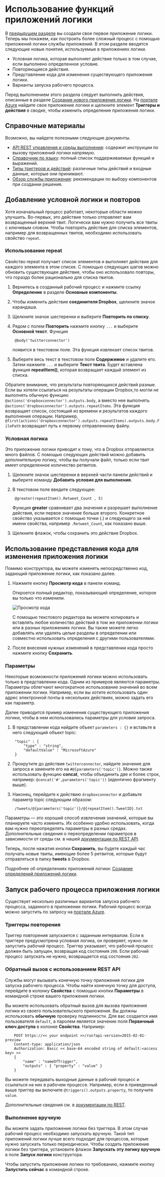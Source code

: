 <properties 
	pageTitle="Использование функций приложения логики" 
	description="Узнайте, как использовать расширенные функции приложений логики." 
	authors="stepsic-microsoft-com" 
	manager="dwrede" 
	editor="" 
	services="app-service\logic" 
	documentationCenter=""/>

<tags
	ms.service="app-service-logic"
	ms.workload="integration"
	ms.tgt_pltfrm="na"
	ms.devlang="na"
	ms.topic="article"
	ms.date="08/19/2015"
	ms.author="stepsic"/>
	
# Использование функций приложений логики

В [предыдущем разделе][Create a new logic app] вы создали свое первое приложение логики. Теперь мы покажем, как построить более сложный процесс с помощью приложений логики службы приложений. В этом разделе вводятся следующие новые понятия, используемые в приложениях логики.

- Условная логика, которая выполняет действие только в том случае, если выполнено определенное условие.
- Повторяющиеся действия.
- Представление кода для изменения существующего приложения логики.
- Варианты запуска рабочего процесса.

Перед выполнением этого раздела следует выполнить действия, описанные в разделе [Создание нового приложения логики]. На [портале Azure] найдите свое приложение логики и щелкните элемент **Триггеры и действия** в сводке, чтобы изменить определение приложения логики.

## Справочные материалы

Возможно, вы найдете полезными следующие документы.

- [API REST управления и среды выполнения](https://msdn.microsoft.com/library/azure/dn948513.aspx): содержит инструкции по вызову приложений логики напрямую.
- [Справочник по языку](https://msdn.microsoft.com/library/azure/dn948512.aspx): полный список поддерживаемых функций и выражений.
- [Типы триггеров и действий](https://msdn.microsoft.com/library/azure/dn948511.aspx): различные типы действий и входные данные, которые они принимают.
- [Обзор службы приложения](app-service-value-prop-what-is.md): рекомендации по выбору компонентов при создании решения.

## Добавление условной логики и повторов

Хотя изначальный процесс работает, некоторые области можно улучшить. Во-первых, это действие только отправляет вам возвращенный верхний твит. Логически вам нужно получить все твиты с ключевым словом. Чтобы повторять действие для списка элементов, например для возвращенных твитов, необходимо использовать свойство `repeat`.

### Использование repeat
Свойство repeat получает список элементов и выполняет действие для каждого элемента в этом списке. С помощью следующих шагов можно обновить существующее действие, чтобы оно использовало повторы, что гораздо более рационально для списка твитов.

1. Вернитесь в созданный рабочий процесс и нажмите ссылку **Определение** в разделе **Основные компоненты**. 

2. Чтобы изменить действие **соединителя Dropbox**, щелкните значок карандаша.

3. Щелкните значок шестеренки и выберите **Повторить по списку**.
 
2. Рядом с полем **Повторить** нажмите кнопку `...` и выберите **Основной текст**. Функция

    	@body('twitterconnector')

	появится в текстовом поле. Эта функция извлекает список твитов.

3. Выберите весь текст в текстовом поле **Содержимое** и удалите его. Затем нажмите `...` и выберите **Текст твита**. Будет вставлена функция **repeatItem()**, которая возвращает каждый элемент из списка.

Обратите внимание, что результаты повторяющихся действий разные. Если вы хотели ссылаться на результаты операции Dropbox,то могли *не* выполнять обычную функцию `@actions('dropboxconnector').outputs.body`, а вместо нее выполнять `@actions('dropboxconnector').outputs.repeatItems`. Эта функция возвращает список, состоящий из времени и результатов каждого выполнения операции. Например, `@first(actions('dropboxconnector').outputs.repeatItems).outputs.body.FilePath` возвращает путь к первому отправленному файлу.

### Условная логика
Это приложение логики приводит к тому, что в Dropbox отправляется много файлов. С помощью следующих действий можно добавить дополнительную логику, чтобы вы получали файл, только если твит имеет определенное количество ретвитов.

1. Щелкните значок шестеренки в верхней части панели действий и выберите команду **Добавить условие для выполнения**.

2. В текстовом поле введите следующее:

    	@greater(repeatItem().Retweet_Count , 5)
    
	Функция **greater** сравнивает два значения и разрешает выполнение действия, если первое значение больше второго. Конкретное свойство указывается с помощью точки (.) и следующего за ней имени свойства, например `.Retweet_Count`, как показано выше.

3. Щелкните флажок, чтобы сохранить это действие Dropbox.

## Использование представления кода для изменения приложения логики

Помимо конструктора, вы можете изменять непосредственно код, задающий приложение логики, как показано далее.

1. Нажмите кнопку **Просмотр кода** в панели команд. 

	Откроется полный редактор, показывающий определение, которое вы только что изменили.

	![Просмотр кода](./media/app-service-logic-use-logic-app-features/codeview.png)

    С помощью текстового редактора вы можете копировать и вставлять любое количество действий в том же приложении логики или в разных приложениях логики. Вы также можете легко добавлять или удалять целые разделы в определении или совместно использовать определения с другими пользователями.

2. После внесения нужных изменений в представлении кода просто нажмите кнопку **Сохранить**.

### Параметры
Некоторые возможности приложений логики можно использовать только в представлении кода. Одним из примеров являются параметры. Параметры облегчают многократное использование значений во всем приложении логики. Например, если вы хотите использовать один адрес электронной почты в нескольких действиях, можно задать его как параметр.

Далее приводится пример изменения существующего приложения логики, чтобы в нем использовались параметры для условия запроса.

1. В представлении кода найдите объект `parameters : {}` и вставьте в него следующий объект topic:

	    "topic" : {
		    "type" : "string",
		    "defaultValue" : "MicrosoftAzure"
	    }
    
2. Прокрутите до действия `twitterconnector`, найдите значение для запроса и замените его на `#@{parameters('topic')}`. Можно также использовать функцию **concat**, чтобы объединить две и более строк, например: `@concat('#',parameters('topic'))` (идентично фрагменту выше).
 
3. Наконец, перейдите к действию `dropboxconnector` и добавьте параметр topic следующим образом:

    	/tweets/@{parameters('topic')}/@{repeatItem().TweetID}.txt

Параметры — это хороший способ извлечения значений, которые вы планируете часто изменять. Их особенно удобно использовать, когда вам нужно переопределять параметры в разных средах. Дополнительные сведения о переопределении параметров в зависимости от среды см. в нашей [документации по REST API](http://go.microsoft.com/fwlink/?LinkID=525617&clcid=0x409).

Теперь, после нажатия кнопки **Сохранить**, вы будете каждый час получать новые твиты, имеющие более 5 ретвитов, которые будут отправляться в папку **tweets** в Dropbox.

Подробнее об определениях приложений логики: [Создание определений приложений логики](app-service-logic-author-definitions.md).

## Запуск рабочего процесса приложения логики
Существует несколько различных вариантов запуска рабочего процесса, заданного в приложении логики. Рабочий процесс всегда можно запустить по запросу на [портале Azure].

### Триггеры повторения
Триггер повторения запускается с заданным интервалом. Если в триггере предусмотрена условная логика, он проверяет, нужно ли запустить рабочий процесс. Триггер указывает, что рабочий процесс должен быть запущен, возвращая код состояния `200`. Если рабочий процесс запускать не нужно, возвращается код состояния `202`.

### Обратный вызов с использованием REST API
Службы могут вызывать конечную точку приложения логики для запуска рабочего процесса. Чтобы найти конечную точку для доступа, перейдите в колонку **Свойства** с помощью кнопки **Параметры** в командной строке вашего приложения логики.

Вы можете использовать обратный вызов для вызова приложения логики из своего пользовательского приложения. Вы должны использовать **обычную** проверку подлинности. Для вас создается имя пользователя `default`, а паролем является значение поля **Первичный ключ доступа** в колонке **Свойства**. Например:

        POST https://<< your endpoint >>/run?api-version=2015-02-01-preview
        Content-type: application/json
        Authorization: Basic << base-64 encoded string of default:<access key> >>
        {
            "name" : "nameOfTrigger",
            "outputs" : { "property" : "value" }
        }

Вы можете передавать выходные данные в рабочий процесс и ссылаться на них в рабочем процессе. Например, если в приведенный выше триггер вы включите `@triggers().outputs.property`, то получите `value`.

Дополнительные сведения см. в [документации по REST](http://go.microsoft.com/fwlink/?LinkID=525617&clcid=0x409).

### Выполнение вручную
Вы можете задать приложение логики без триггера. В этом случае рабочий процесс необходимо запускать вручную. Такой тип приложений логики лучше всего подходит для процессов, которые нужно запускать только периодически. Чтобы создать приложение логики без триггера, установите флажок **Запускать эту логику вручную** в поле **Запуск логики** конструктора.

Чтобы запустить приложение логики по требованию, нажмите кнопку **Запустить сейчас** в командной строке.

<!-- Shared links -->
[Create a new logic app]: app-service-logic-create-a-logic-app.md
[Создание нового приложения логики]: app-service-logic-create-a-logic-app.md
[портале Azure]: https://portal.azure.com

<!---HONumber=August15_HO8-->